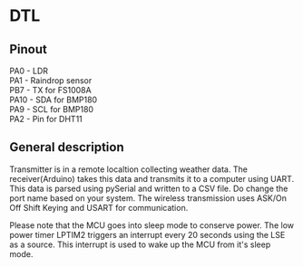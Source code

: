 # DTL

## Pinout 
PA0 - LDR\
PA1 - Raindrop sensor\
PB7 - TX for FS1008A\
PA10 - SDA for BMP180\
PA9 - SCL for BMP180\
PA2 - Pin for DHT11

## General description
Transmitter is in a remote localtion collecting weather data. The receiver(Arduino) takes this data and transmits it to a computer using UART. This data is parsed using pySerial and written to a CSV file. Do change the port name based on your system. The wireless transmission uses ASK/On Off Shift Keying and USART for communication. 

Please note that the MCU goes into sleep mode to conserve power. The low power timer LPTIM2 triggers an interrupt every 20 seconds using the LSE as a source. This interrupt is used to wake up the MCU from it's sleep mode.

